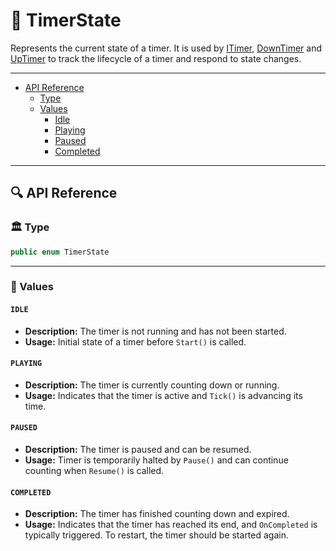 # 🧩 TimerState

Represents the current state of a timer. It is used by [ITimer](ITimer.md), [DownTimer](DownTimer.md) and [UpTimer](UpTimer.md) to track the
lifecycle of a timer and respond to state changes.

---

- [API Reference](#-api-reference)
  - [Type](#-type)
  - [Values](#-values)
    - [Idle](#idle)
    - [Playing](#playing)
    - [Paused](#paused)
    - [Completed](#completed)


---

## 🔍 API Reference

### 🏛️ Type <div id="-type"></div>

```csharp
public enum TimerState
```

---

### 🔑 Values

#### `IDLE`

- **Description:** The timer is not running and has not been started.
- **Usage:** Initial state of a timer before `Start()` is called.

#### `PLAYING`

- **Description:** The timer is currently counting down or running.
- **Usage:** Indicates that the timer is active and `Tick()` is advancing its time.

#### `PAUSED`

- **Description:** The timer is paused and can be resumed.
- **Usage:** Timer is temporarily halted by `Pause()` and can continue counting when `Resume()` is called.

#### `COMPLETED`

- **Description:** The timer has finished counting down and expired.
- **Usage:** Indicates that the timer has reached its end, and `OnCompleted` is typically triggered. To restart, the
  timer should be started again.